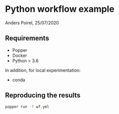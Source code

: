 # Python workflow example

Anders Poirel,  25/07/2020

## Requirements

- Popper
- Docker
- Python > 3.6

In addition, for local experimentation:
- conda


## Reproducing the results
```sh
popper run -f wf.yml
```
